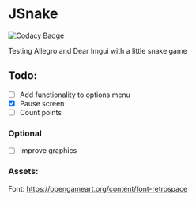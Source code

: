 # JSnake

[![Codacy Badge](https://api.codacy.com/project/badge/Grade/f23deb0417e14b5cade23369ebc0331c)](https://app.codacy.com/gh/paussu/JSnake?utm_source=github.com&utm_medium=referral&utm_content=paussu/JSnake&utm_campaign=Badge_Grade_Settings)

Testing Allegro and Dear Imgui with a little snake game

## Todo:
- [ ] Add functionality to options menu
- [x] Pause screen
- [ ] Count points
### Optional
- [ ] Improve graphics 


### Assets:
Font: https://opengameart.org/content/font-retrospace
